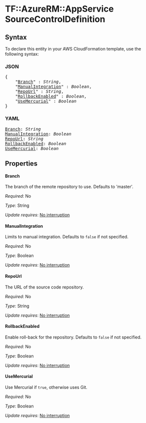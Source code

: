 # TF::AzureRM::AppService SourceControlDefinition

## Syntax

To declare this entity in your AWS CloudFormation template, use the following syntax:

### JSON

<pre>
{
    "<a href="#branch" title="Branch">Branch</a>" : <i>String</i>,
    "<a href="#manualintegration" title="ManualIntegration">ManualIntegration</a>" : <i>Boolean</i>,
    "<a href="#repourl" title="RepoUrl">RepoUrl</a>" : <i>String</i>,
    "<a href="#rollbackenabled" title="RollbackEnabled">RollbackEnabled</a>" : <i>Boolean</i>,
    "<a href="#usemercurial" title="UseMercurial">UseMercurial</a>" : <i>Boolean</i>
}
</pre>

### YAML

<pre>
<a href="#branch" title="Branch">Branch</a>: <i>String</i>
<a href="#manualintegration" title="ManualIntegration">ManualIntegration</a>: <i>Boolean</i>
<a href="#repourl" title="RepoUrl">RepoUrl</a>: <i>String</i>
<a href="#rollbackenabled" title="RollbackEnabled">RollbackEnabled</a>: <i>Boolean</i>
<a href="#usemercurial" title="UseMercurial">UseMercurial</a>: <i>Boolean</i>
</pre>

## Properties

#### Branch

The branch of the remote repository to use. Defaults to 'master'.

_Required_: No

_Type_: String

_Update requires_: [No interruption](https://docs.aws.amazon.com/AWSCloudFormation/latest/UserGuide/using-cfn-updating-stacks-update-behaviors.html#update-no-interrupt)

#### ManualIntegration

Limits to manual integration. Defaults to `false` if not specified.

_Required_: No

_Type_: Boolean

_Update requires_: [No interruption](https://docs.aws.amazon.com/AWSCloudFormation/latest/UserGuide/using-cfn-updating-stacks-update-behaviors.html#update-no-interrupt)

#### RepoUrl

The URL of the source code repository.

_Required_: No

_Type_: String

_Update requires_: [No interruption](https://docs.aws.amazon.com/AWSCloudFormation/latest/UserGuide/using-cfn-updating-stacks-update-behaviors.html#update-no-interrupt)

#### RollbackEnabled

Enable roll-back for the repository. Defaults to `false` if not specified.

_Required_: No

_Type_: Boolean

_Update requires_: [No interruption](https://docs.aws.amazon.com/AWSCloudFormation/latest/UserGuide/using-cfn-updating-stacks-update-behaviors.html#update-no-interrupt)

#### UseMercurial

Use Mercurial if `true`, otherwise uses Git.

_Required_: No

_Type_: Boolean

_Update requires_: [No interruption](https://docs.aws.amazon.com/AWSCloudFormation/latest/UserGuide/using-cfn-updating-stacks-update-behaviors.html#update-no-interrupt)

